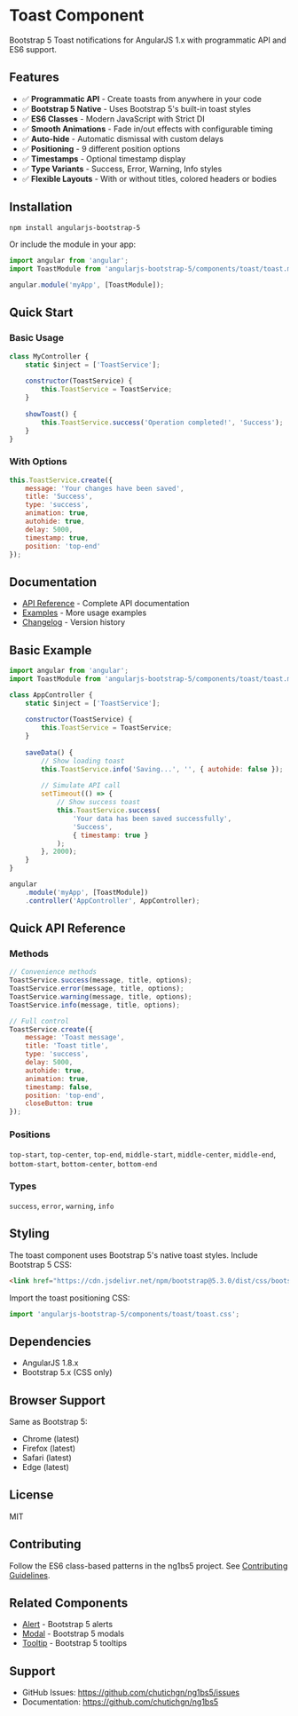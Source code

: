# Toast Component

Bootstrap 5 Toast notifications for AngularJS 1.x with programmatic API and ES6 support.

## Features

- ✅ **Programmatic API** - Create toasts from anywhere in your code
- ✅ **Bootstrap 5 Native** - Uses Bootstrap 5's built-in toast styles
- ✅ **ES6 Classes** - Modern JavaScript with Strict DI
- ✅ **Smooth Animations** - Fade in/out effects with configurable timing
- ✅ **Auto-hide** - Automatic dismissal with custom delays
- ✅ **Positioning** - 9 different position options
- ✅ **Timestamps** - Optional timestamp display
- ✅ **Type Variants** - Success, Error, Warning, Info styles
- ✅ **Flexible Layouts** - With or without titles, colored headers or bodies

## Installation

```bash
npm install angularjs-bootstrap-5
```

Or include the module in your app:

```javascript
import angular from 'angular';
import ToastModule from 'angularjs-bootstrap-5/components/toast/toast.module';

angular.module('myApp', [ToastModule]);
```

## Quick Start

### Basic Usage

```javascript
class MyController {
    static $inject = ['ToastService'];
    
    constructor(ToastService) {
        this.ToastService = ToastService;
    }
    
    showToast() {
        this.ToastService.success('Operation completed!', 'Success');
    }
}
```

### With Options

```javascript
this.ToastService.create({
    message: 'Your changes have been saved',
    title: 'Success',
    type: 'success',
    animation: true,
    autohide: true,
    delay: 5000,
    timestamp: true,
    position: 'top-end'
});
```

## Documentation

- [API Reference](API.md) - Complete API documentation
- [Examples](EXAMPLES.md) - More usage examples
- [Changelog](CHANGELOG.md) - Version history

## Basic Example

```javascript
import angular from 'angular';
import ToastModule from 'angularjs-bootstrap-5/components/toast/toast.module';

class AppController {
    static $inject = ['ToastService'];
    
    constructor(ToastService) {
        this.ToastService = ToastService;
    }
    
    saveData() {
        // Show loading toast
        this.ToastService.info('Saving...', '', { autohide: false });
        
        // Simulate API call
        setTimeout(() => {
            // Show success toast
            this.ToastService.success(
                'Your data has been saved successfully',
                'Success',
                { timestamp: true }
            );
        }, 2000);
    }
}

angular
    .module('myApp', [ToastModule])
    .controller('AppController', AppController);
```

## Quick API Reference

### Methods

```javascript
// Convenience methods
ToastService.success(message, title, options);
ToastService.error(message, title, options);
ToastService.warning(message, title, options);
ToastService.info(message, title, options);

// Full control
ToastService.create({
    message: 'Toast message',
    title: 'Toast title',
    type: 'success',
    delay: 5000,
    autohide: true,
    animation: true,
    timestamp: false,
    position: 'top-end',
    closeButton: true
});
```

### Positions

`top-start`, `top-center`, `top-end`, `middle-start`, `middle-center`, `middle-end`, `bottom-start`, `bottom-center`, `bottom-end`

### Types

`success`, `error`, `warning`, `info`

## Styling

The toast component uses Bootstrap 5's native toast styles. Include Bootstrap 5 CSS:

```html
<link href="https://cdn.jsdelivr.net/npm/bootstrap@5.3.0/dist/css/bootstrap.min.css" rel="stylesheet">
```

Import the toast positioning CSS:

```javascript
import 'angularjs-bootstrap-5/components/toast/toast.css';
```

## Dependencies

- AngularJS 1.8.x
- Bootstrap 5.x (CSS only)

## Browser Support

Same as Bootstrap 5:
- Chrome (latest)
- Firefox (latest)
- Safari (latest)
- Edge (latest)

## License

MIT

## Contributing

Follow the ES6 class-based patterns in the ng1bs5 project. See [Contributing Guidelines](../../CONTRIBUTING.md).

## Related Components

- [Alert](../alert/) - Bootstrap 5 alerts
- [Modal](../modal/) - Bootstrap 5 modals
- [Tooltip](../tooltip/) - Bootstrap 5 tooltips

## Support

- GitHub Issues: https://github.com/chutichgn/ng1bs5/issues
- Documentation: https://github.com/chutichgn/ng1bs5